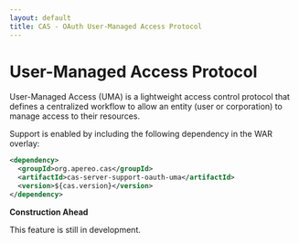 ```yaml
---
layout: default
title: CAS - OAuth User-Managed Access Protocol
---
```


# User-Managed Access Protocol

User-Managed Access (UMA) is a lightweight access control protocol that defines a centralized workflow to allow an entity (user or corporation) 
to manage access to their resources.

Support is enabled by including the following dependency in the WAR overlay:

```xml
<dependency>
  <groupId>org.apereo.cas</groupId>
  <artifactId>cas-server-support-oauth-uma</artifactId>
  <version>${cas.version}</version>
</dependency>
```

<div class="alert alert-warning"><strong>Construction Ahead</strong>
<p>This feature is still in development.</p>
</div>
